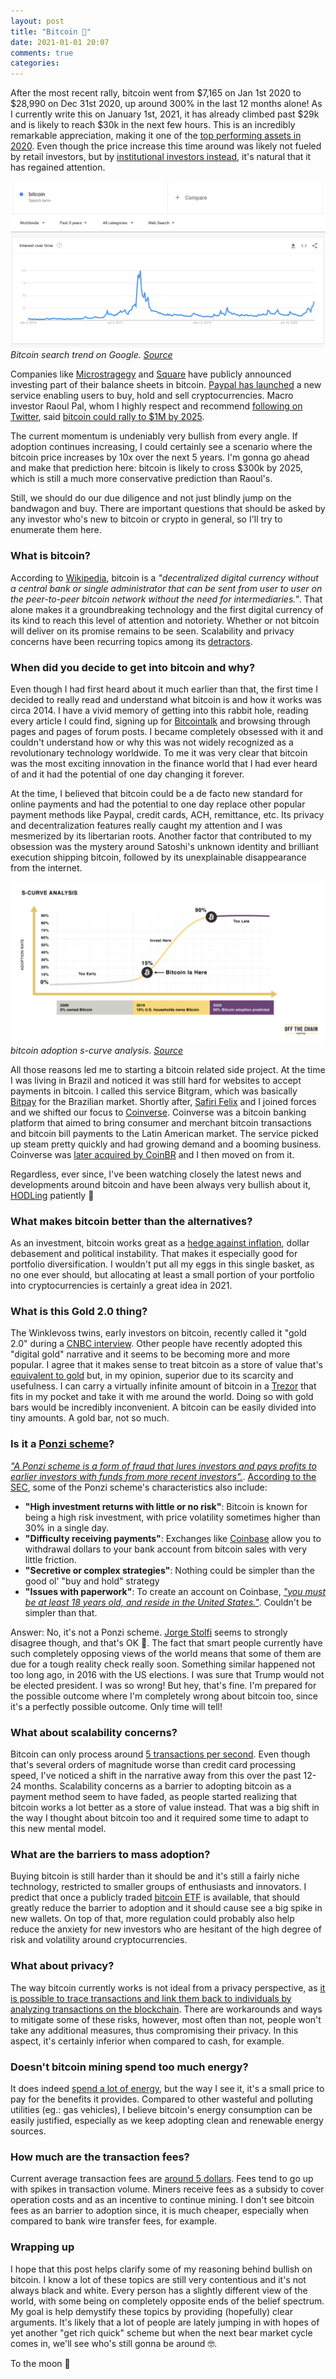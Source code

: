 ```yaml
---
layout: post
title: "Bitcoin 💸"
date: 2021-01-01 20:07
comments: true
categories:
---
```


After the most recent rally, bitcoin went from $7,165 on Jan 1st 2020 to $28,990 on Dec 31st 2020,
up around 300% in the last 12 months alone! As I currently write this on January 1st, 2021, it has
already climbed past $29k and is likely to reach $30k in the next few hours. This is an incredibly
remarkable appreciation, making it one of the [top performing assets in 2020](https://twitter.com/charliebilello/status/1344764784839962629).
Even though the price increase this time around was likely not fueled by retail investors, but by [institutional
investors instead](https://www.forbes.com/sites/ronshevlin/2020/07/27/the-coronavirus-cryptocurrency-craze-whos-behind-the-bitcoin-buying-binge/?sh=22870fde2abf), it's natural that it has regained attention.

![bitcoin search trend on Google](/images/2021/01/bitcoin-search-trend.png)
_Bitcoin search trend on Google. [Source](https://trends.google.com/trends/explore?date=today%205-y&q=bitcoin)_

Companies like [Microstragegy](https://www.microstrategy.com/en/company/company-videos/microstrategy-announces-over-1b-in-total-bitcoin-purchases-in-2020) and
[Square](https://squareup.com/us/en/press/2020-bitcoin-investment) have publicly announced investing
part of their balance sheets in bitcoin. [Paypal has launched](https://newsroom.paypal-corp.com/2020-10-21-PayPal-Launches-New-Service-Enabling-Users-to-Buy-Hold-and-Sell-Cryptocurrency) a new
service enabling users to buy, hold and sell cryptocurrencies. Macro investor Raoul Pal, whom I
highly respect and recommend [following on Twitter](https://twitter.com/raoulgmi), said
[bitcoin could rally to $1M by 2025](https://cointelegraph.com/news/boomers-are-fcked-new-macro-report-forecasts-1m-bitcoin-by-2025).

The current momentum is undeniably very bullish from every angle. If adoption continues increasing,
I could certainly see a scenario where the bitcoin price increases by 10x over the next 5 years. I'm
gonna go ahead and make that prediction here: bitcoin is likely to cross $300k by 2025, which is still
a much more conservative prediction than Raoul's.

Still, we should do our due diligence and not just blindly jump on the bandwagon and buy. There are
important questions that should be asked by any investor who's new to bitcoin or crypto in general,
so I'll try to enumerate them here.

### What is bitcoin?

According to [Wikipedia](https://en.wikipedia.org/wiki/bitcoin), bitcoin is a _"decentralized digital
currency without a central bank or single administrator that can be sent from user to user on the
peer-to-peer bitcoin network without the need for intermediaries."_. That alone makes it a groundbreaking
technology and the first digital currency of its kind to reach this level of attention and notoriety.
Whether or not bitcoin will deliver on its promise remains to be seen. Scalability and privacy concerns
have been recurring topics among its [detractors](https://www.metzdowd.com/pipermail/cryptography/2020-December/036510.html).

### When did you decide to get into bitcoin and why?

Even though I had first heard about it much earlier than that, the first time I decided to really read and
understand what bitcoin is and how it works was circa 2014. I have a vivid memory of getting into
this rabbit hole, reading every article I could find, signing up for [Bitcointalk](bitcointalk.org) and browsing
through pages and pages of forum posts. I became completely obsessed with it and couldn't understand
how or why this was not widely recognized as a revolutionary technology worldwide. To me it was very
clear that bitcoin was the most exciting innovation in the finance world that I had ever heard of
and it had the potential of one day changing it forever.

At the time, I believed that bitcoin could be a de facto new standard for online payments and had
the potential to one day replace other popular payment methods like Paypal, credit cards, ACH, remittance, etc.
Its privacy and decentralization features really caught my attention and I was mesmerized by its
libertarian roots. Another factor that contributed to my obsession was the mystery around Satoshi's
unknown identity and brilliant execution shipping bitcoin, followed by its unexplainable disappearance
from the internet.

![bitcoin adoption s-curve](/images/2021/01/bitcoin-adoption-s-curve.png)
_bitcoin adoption s-curve analysis. [Source](https://cointelegraph.com/news/bitcoin-adoption-could-reach-90-by-2030-investment-firm-founder-claims)_

All those reasons led me to starting a bitcoin related side project. At the time I was living in Brazil
and noticed it was still hard for websites to accept payments in bitcoin. I called this service Bitgram,
which was basically [Bitpay](bitpay.com) for the Brazilian market. Shortly after, [Safiri Felix](https://www.linkedin.com/in/safirifelix/)
and I joined forces and we shifted our focus to [Coinverse](https://www.coindesk.com/coinverse-consumer-solution-bitcoin-brazil).
Coinverse was a bitcoin banking platform that aimed to bring consumer and merchant bitcoin transactions
and bitcoin bill payments to the Latin American market. The service picked up steam pretty quickly
and had growing demand and a booming business. Coinverse was [later acquired by CoinBR](https://www.coindesk.com/latin-america-coinbr-acquires-coinverse)
and I then moved on from it.

Regardless, ever since, I've been watching closely the latest news and developments around bitcoin
and have been always very bullish about it, [HODLing](https://www.investopedia.com/terms/h/hodl.asp)
patiently 🙂

### What makes bitcoin better than the alternatives?

As an investment, bitcoin works great as a [hedge against inflation](https://www.coindesk.com/bitcoin-hedge-inflation-crazy),
dollar debasement and political instability. That makes it especially good for portfolio diversification.
I wouldn't put all my eggs in this single basket, as no one ever should, but allocating at least a small portion
of your portfolio into cryptocurrencies is certainly a great idea in 2021.

### What is this Gold 2.0 thing?

The Winklevoss twins, early investors on bitcoin, recently called it "gold 2.0" during a
[CNBC interview](https://coinmarketcap.com/headlines/news/bitcoin-is-gold-2-0-will-dethrone-gold-within-decade-geminis-cameron-winklevoss/).
Other people have recently adopted this "digital gold" narrative and it seems to be becoming more and more popular.
I agree that it makes sense to treat bitcoin as a store of value that's [equivalent to gold](https://www.investopedia.com/news/should-you-buy-gold-or-bitcoin/)
but, in my opinion, superior due to its scarcity and usefulness. I can carry a virtually infinite
amount of bitcoin in a [Trezor](https://trezor.io/) that fits in my pocket and take it with me around
the world. Doing so with gold bars would be incredibly inconvenient. A bitcoin can be easily divided
into tiny amounts. A gold bar, not so much.

### Is it a [Ponzi scheme](https://www.investopedia.com/terms/p/ponzischeme.asp)?

[_"A Ponzi scheme is a form of fraud that lures investors and pays profits to earlier investors with
funds from more recent investors"._](https://en.wikipedia.org/wiki/Ponzi_scheme).
[According to the SEC](https://www.investor.gov/introduction-investing/investing-basics/glossary/ponzi-schemes#RedFlags),
some of the Ponzi scheme's characteristics also include:

- **"High investment returns with little or no risk"**: Bitcoin is known for being a high risk investment,
  with price volatility sometimes higher than 30% in a single day.
- **"Difficulty receiving payments"**: Exchanges like [Coinbase](https://coinbase.com) allow you to
  withdrawal dollars to your bank account from bitcoin sales with very little friction.
- **"Secretive or complex strategies"**: Nothing could be simpler than the good ol' "buy and hold" strategy
- **"Issues with paperwork"**: To create an account on Coinbase, [_"you must be at least
  18 years old, and reside in the United States."_](https://www.coinbase.com/legal/user_agreement). Couldn't
  be simpler than that.

Answer: No, it's not a Ponzi scheme. [Jorge Stolfi](https://www.ic.unicamp.br/~stolfi/bitcoin/2020-12-31-bitcoin-ponzi.html) seems to strongly disagree though, and that's OK 🙂. The fact that smart people currently have such
completely opposing views of the world means that some of them are due for a tough reality check really soon.
Something similar happened not too long ago, in 2016 with the US elections. I was sure that Trump would
not be elected president. I was so wrong! But hey, that's fine. I'm prepared for the possible outcome
where I'm completely wrong about bitcoin too, since it's a perfectly possible outcome. Only time will tell!

### What about scalability concerns?

Bitcoin can only process around [5 transactions per second](https://towardsdatascience.com/the-blockchain-scalability-problem-the-race-for-visa-like-transaction-speed-5cce48f9d44). Even though
that's several orders of magnitude worse than credit card processing speed, I've noticed a shift in
the narrative away from this over the past 12-24 months. Scalability concerns as a barrier to adopting
bitcoin as a payment method seem to have faded, as people started realizing that bitcoin works a lot
better as a store of value instead. That was a big shift in the way I thought about bitcoin too and
it required some time to adapt to this new mental model.

### What are the barriers to mass adoption?

Buying bitcoin is still harder than it should be and it's still a fairly niche technology, restricted
to smaller groups of enthusiasts and innovators. I predict that once a publicly traded [bitcoin ETF](https://www.bloomberg.com/news/articles/2020-12-31/wall-street-revives-dream-of-a-bitcoin-etf-with-new-sec-filing) is available, that should greatly
reduce the barrier to adoption and it should cause see a big spike in new wallets. On top of that,
more regulation could probably also help reduce the anxiety for new investors who are hesitant of the
high degree of risk and volatility around cryptocurrencies.

### What about privacy?

The way bitcoin currently works is not ideal from a privacy perspective, as [it is possible
to trace transactions and link them back to individuals by analyzing transactions on the blockchain](https://medium.com/human-rights-foundation-hrf/privacy-and-cryptocurrency-part-i-how-private-is-bitcoin-e3a4071f8fff).
There are workarounds and ways to mitigate some of these risks, however, most often than not, people
won't take any additional measures, thus compromising their privacy. In this aspect, it's certainly
inferior when compared to cash, for example.

### Doesn't bitcoin mining spend too much energy?

It does indeed [spend a lot of energy](https://www.bbc.com/news/technology-48853230#:~:text=Currently%2C%20the%20tool%20estimates%20that,same%20power%20consumption%20as%20Switzerland.), but the way I see it, it's a small price to pay for the benefits
it provides. Compared to other wasteful and polluting utilities (eg.: gas vehicles), I believe bitcoin's
energy consumption can be easily justified, especially as we keep adopting clean and renewable energy
sources.

### How much are the transaction fees?

Current average transaction fees are [around 5 dollars](https://ycharts.com/indicators/bitcoin_average_transaction_fee#:~:text=Bitcoin%20Average%20Transaction%20Fee%20is,K%25%20from%20one%20year%20ago.). Fees tend to go up with spikes in transaction volume. Miners receive
fees as a subsidy to cover operation costs and as an incentive to continue mining. I
don't see bitcoin fees as an barrier to adoption since, it is much cheaper, especially when compared
to bank wire transfer fees, for example.

### Wrapping up

I hope that this post helps clarify some of my reasoning behind bullish on bitcoin. I know a lot
of these topics are still very contentious and it's not always black and white. Every person has a
slightly different view of the world, with some being on completely opposite ends of the belief spectrum. My
goal is help demystify these topics by providing (hopefully) clear arguments. It's likely that a lot
of people are lately jumping in with hopes of yet another "get rich quick" scheme but when the next
bear market cycle comes in, we'll see who's still gonna be around 🤓.

To the moon 🌙
